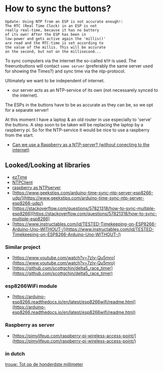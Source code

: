 # How to sync the buttons?

```
Update: Using NTP from an ESP is not accurate enough!:
The RTC (Real Time Clock) in an ESP is not
really real-time, because it has no battery
of its own! After the ESP has been in
low-power and gets active again the 'millis()'
are read and the RTC-time is set according to
the value of the millis. This will be accurate
on the second, but not on the millisecond...
```

To sync computers via the internet the so-called `NTP` is used.
The freerunbuttons will contact `some server` (preferably the same server used for showing the Times?) and sync time via the ntp-protocol.

Ultimately we want to be independent of internet.

+ our server acts as an NTP-service of its own (not necessarely synced to the internet).

The ESPs in the buttons have to be as accurate as they can be, so we opt for a separate server!

At this moment I have a laptop & an old router in use especially to 'serve' the buttons. A step soon to be taken will be replacing the laptop by a raspberry pi.
So for the NTP-service it would be nice to use a raspberry from the start.
+ [Can we use a Raspberry as a NTP-server? (without conecting to the internet)](raspberryAsNtp)


## Looked/Looking at libraries

+ [ezTime](https://github.com/ropg/ezTime)
+ [NTPClient](https://github.com/arduino-libraries/NTPClient)
+ [raspberry as NTPserver](https://www.satsignal.eu/ntp/Raspberry-Pi-NTP.html)
+ [https://www.geekstips.com/arduino-time-sync-ntp-server-esp8266-udp/](https://www.geekstips.com/arduino-time-sync-ntp-server-esp8266-udp/)
+ [https://stackoverflow.com/questions/57821318/how-to-sync-multiple-esp8266](https://stackoverflow.com/questions/57821318/how-to-sync-multiple-esp8266)
+ [https://www.instructables.com/id/TESTED-Timekeeping-on-ESP8266-Arduino-Uno-WITHOUT-/](https://www.instructables.com/id/TESTED-Timekeeping-on-ESP8266-Arduino-Uno-WITHOUT-/)

### Similar project
+ [https://www.youtube.com/watch?v=7zIv-Qu5mro](https://www.youtube.com/watch?v=7zIv-Qu5mro)
+ [https://github.com/scottgchin/delta5_race_timer](https://github.com/scottgchin/delta5_race_timer)

### esp8266WiFi module
+ [https://arduino-esp8266.readthedocs.io/en/latest/esp8266wifi/readme.html](https://arduino-esp8266.readthedocs.io/en/latest/esp8266wifi/readme.html)

### Raspberry as server

+ [https://pimylifeup.com/raspberry-pi-wireless-access-point/](https://pimylifeup.com/raspberry-pi-wireless-access-point/)

### in dutch
[trouw: Tot op de honderdste millimeter](https://www.trouw.nl/es-b71e8b8e)
